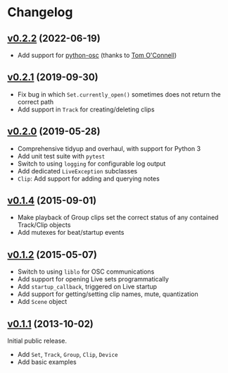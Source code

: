 # Changelog

## [v0.2.2](https://github.com/ideoforms/pylive/releases/tag/v0.2.2) (2022-06-19)

* Add support for [python-osc](https://pypi.org/project/python-osc/) (thanks to [Tom O'Connell](https://github.com/tom-oconnell))

## [v0.2.1](https://github.com/ideoforms/pylive/releases/tag/v0.2.1) (2019-09-30)

* Fix bug in which `Set.currently_open()` sometimes does not return the correct path
* Add support in `Track` for creating/deleting clips

## [v0.2.0](https://github.com/ideoforms/pylive/releases/tag/v0.2.0) (2019-05-28)

 - Comprehensive tidyup and overhaul, with support for Python 3
 - Add unit test suite with `pytest`
 - Switch to using `logging` for configurable log output
 - Add dedicated `LiveException` subclasses
 - `Clip`: Add support for adding and querying notes

## [v0.1.4](https://github.com/ideoforms/pylive/releases/tag/v0.1.4) (2015-09-01)

- Make playback of Group clips set the correct status of any contained Track/Clip objects
- Add mutexes for beat/startup events

## [v0.1.2](https://github.com/ideoforms/pylive/releases/tag/v0.1.2) (2015-05-07)

- Switch to using `liblo` for OSC communications
- Add support for opening Live sets programmatically
- Add `startup_callback`, triggered on Live startup
- Add support for getting/setting clip names, mute, quantization
- Add `Scene` object


## [v0.1.1](https://github.com/ideoforms/pylive/releases/tag/v0.1.1) (2013-10-02)

Initial public release.

- Add `Set`, `Track`, `Group`, `Clip`, `Device`
- Add basic examples

